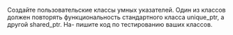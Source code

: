 Создайте пользовательские классы умных указателей.
Один из классов должен повторять функциональность
стандартного класса unique_ptr, а другой shared_ptr. На-
пишите код по тестированию ваших классов.
